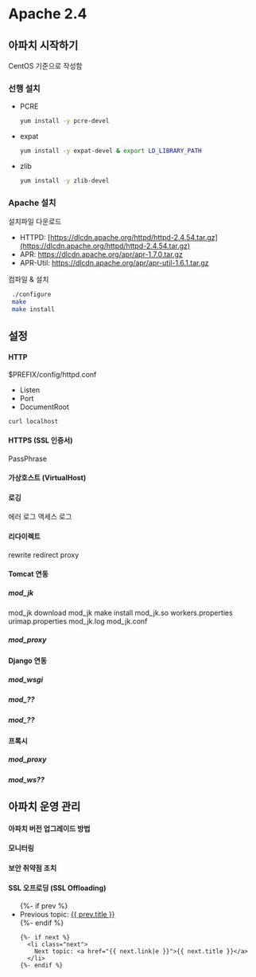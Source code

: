 # Apache 2.4

## 아파치 시작하기

CentOS 기준으로 작성함

### 선행 설치

* PCRE
  ```sh
  yum install -y pcre-devel
  ```
* expat
  ```sh
  yum install -y expat-devel & export LD_LIBRARY_PATH
  ```
* zlib
  ```sh
  yum install -y zlib-devel
  ```

### Apache 설치

설치파일 다운로드
* HTTPD: [https://dlcdn.apache.org/httpd/httpd-2.4.54.tar.gz](https://dlcdn.apache.org/httpd/httpd-2.4.54.tar.gz)
* APR: https://dlcdn.apache.org/apr/apr-1.7.0.tar.gz
* APR-Util: https://dlcdn.apache.org/apr/apr-util-1.6.1.tar.gz

컴파일 & 설치
```sh
 ./configure
 make
 make install
```

## 설정

#### HTTP

$PREFIX/config/httpd.conf
- Listen
- Port
- DocumentRoot

```shell
curl localhost
```

#### HTTPS (SSL 인증서)
PassPhrase

#### 가상호스트 (VirtualHost)

#### 로깅
에러 로그
액세스 로그

#### 리다이렉트
rewrite
redirect
proxy

#### Tomcat 연동

##### mod_jk
mod_jk download
mod_jk make install
mod_jk.so
workers.properties
urimap.properties
mod_jk.log
mod_jk.conf

##### mod_proxy

#### Django 연동
##### mod_wsgi
##### mod_??
##### mod_??


#### 프록시
##### mod_proxy
##### mod_ws??


## 아파치 운영 관리

#### 아파치 버전 업그레이드 방법

#### 모니터링

#### 보안 취약점 조치

#### SSL 오프로딩 (SSL Offloading)

<ul class="footer_nav">
    {%- if prev %}
      <li class="prev">
        Previous topic: <a href="{{ prev.link|e }}">{{ prev.title }}</a>
      </li>
    {%- endif %}

    {%- if next %}
      <li class="next">
        Next topic: <a href="{{ next.link|e }}">{{ next.title }}</a>
      </li>
    {%- endif %}
</ul>
